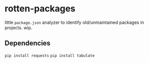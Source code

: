 # rotten-packages

little `package.json` analyzer to identify old/unmaintained packages in projects. wip.

## Dependencies

`pip install requests`
`pip install tabulate`